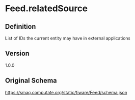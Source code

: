 # Feed.relatedSource

## Definition
List of IDs the current entity may have in external applications

## Version
1.0.0

## Original Schema
https://smaq.computate.org/static/fiware/Feed/schema.json
